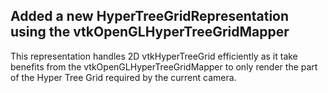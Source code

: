 ## Added a new HyperTreeGridRepresentation using the vtkOpenGLHyperTreeGridMapper

This representation handles 2D vtkHyperTreeGrid efficiently as it take benefits
from the vtkOpenGLHyperTreeGridMapper to only render the part of the Hyper Tree Grid
required by the current camera.
